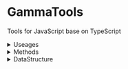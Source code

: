 # GammaTools
Tools for JavaScript base on TypeScript

<details>
    <summary>Useages</summary>

    `ES`
    `import {  } from 'gammatools' `
    
    `Node`
    `const {  } = require('gammatools')`

</details>

<details>
    <summary>Methods</summary>

    ### 获取随机布尔值
    - 方法名: randomBoolean
    - 参数: 空
    - 返回值: Boolean
    
    ### 检查传入的日期是否为工作日
    - 方法名: isWeekday
    - 参数: Date
    - 返回值: Boolean
    
    ### 反转字符串
    - 方法名: reverse
    - 参数: String
    - 返回值: Boolean
    
    ### 检查是否为偶数
    - 方法名: isEven
    - 参数: Number
    - 返回值: Boolean
    
    ### 从 Date() 中获取时间
    - 方法名: timeFromDate
    - 参数: Date
    - 返回值: String
    
    ### 保留小数的 n 位数,非四舍五入
    - 方法名: toFixed
    - 参数: Number, fixed(小数保留位数)
    - 返回值: String
    
    ### 判断当前用户是否为苹果设备
    - 方法名: isAppleDevice
    - 参数: 空
    - 返回值: Boolean
    
    ### 滚动到页面顶部
    - 方法名: goToTop
    - 参数: 空
    - 返回值: 无
    
    ### 获取参数平均值
    - 方法名: goToTop
    - 参数: Number[]
    - 返回值: Number
    
    ### 摄氏度转华氏度
    - 方法名: celsiusToFahrenheit
    - 参数: Number(摄氏度)
    - 返回值: Number(华氏度)
    
    ### 华氏度转摄氏度
    - 方法名: fahrenheitToCelsius
    - 参数: Number(华氏度)
    - 返回值: Number(摄氏度)

</details>

<details>
    <summary>DataStructure</summary>

    <details>
        <summary>栈 Stack</summary>

        ### 构造函数
        - 参数: Array(可选)
        - 示例: let stack = new Stack()
        
        ### 获取栈元素长度
        - 方法名: getSize
        - 参数: 空
        - 返回值: Number
        
        ### 判断栈是否为空
        - 方法名: isEmpty
        - 参数: 空
        - 返回值: Boolean
        
        ### 入栈
        - 方法名: push
        - 参数: 泛型
        - 返回值: Void
        
        ### 出栈
        - 方法名: pop
        - 参数: 空
        - 返回值: 泛型
        
        ### 查看栈顶元素
        - 方法名: peek
        - 参数: 空
        - 返回值: 泛型
        
        ### 格式化输出
        - 方法名: toString
        - 参数: 空
        - 返回值: String
    </details>
</details>
